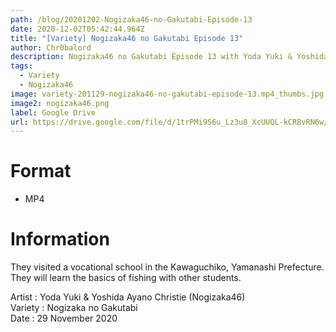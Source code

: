 ```yaml
---
path: /blog/20201202-Nogizaka46-no-Gakutabi-Episode-13
date: 2020-12-02T05:42:44.964Z
title: "[Variety] Nogizaka46 no Gakutabi Episode 13"
author: Chr0balord
description: Nogizaka46 no Gakutabi Episode 13 with Yoda Yuki & Yoshida Ayano Christie
tags:
  - Variety
  - Nogizaka46
image: variety-201129-nogizaka46-no-gakutabi-episode-13.mp4_thumbs.jpg
image2: nogizaka46.png
label: Google Drive
url: https://drive.google.com/file/d/1trPMi9S6u_Lz3u8_XcUUQL-kCRBvRN6w/view?usp=sharing
---
```

# Format

* MP4

# Information

They visited a vocational school in the Kawaguchiko, Yamanashi Prefecture. They will learn the basics of fishing with other students.

Artist : Yoda Yuki & Yoshida Ayano Christie (Nogizaka46) <br>
Variety : Nogizaka no Gakutabi <br>
Date : 29 November 2020